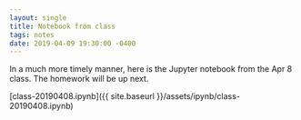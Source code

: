 ```yaml
---
layout: single
title: Notebook from class
tags: notes
date: 2019-04-09 19:30:00 -0400
---
```


In a much more timely manner, here is the
Jupyter notebook from the Apr 8 class.  The homework will
be up next.


[class-20190408.ipynb]({{ site.baseurl }}/assets/ipynb/class-20190408.ipynb)

